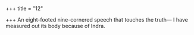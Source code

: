 +++
title = "12"

+++
An eight-footed nine-cornered speech that touches the truth—
I have measured out its body because of Indra.